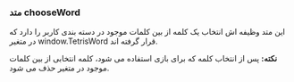 ### متد chooseWord

این متد وظیفه اش انتخاب یک کلمه از بین کلمات موجود در دسته بندی کاربر را دارد که در متغیر window.TetrisWord قرار گرفته اند.

**نکته:** پس از انتخاب کلمه که برای بازی استفاده می شود، کلمه انتخابی از بین کلمات موجود در متغیر حذف می شود.
